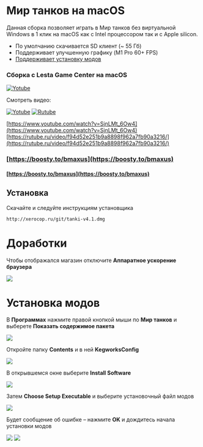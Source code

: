 # Мир танков на macOS

Данная сборка позволяет играть в Мир танков без виртуальной Windows в 1 клик на macOS как с Intel процессором так и с Apple silicon.
* По умолчанию скачивается SD клиент (~ 55 Гб)
* Поддерживает улучшенную графику (M1 Pro 60+ FPS)
* [Поддерживает установку модов](#установка-модов)

### Сборка с Lesta Game Center на macOS

[![Yotube](https://img.youtube.com/vi/SjnLMt_6Ow4/0.jpg)](https://www.youtube.com/watch?v=SjnLMt_6Ow4)

Смотреть видео:

[![Yotube](https://www.youtube.com/s/desktop/f717390d/img/logos/favicon_144x144.png)](https://www.youtube.com/watch?v=SjnLMt_6Ow4)
[![Rutube](https://static.rutube.ru/static/img/favicon-icons/v3/icon.svg)](https://rutube.ru/video/f94d52e251b9a8898f962a7fb90a3216/)

[https://www.youtube.com/watch?v=SjnLMt_6Ow4](https://www.youtube.com/watch?v=SjnLMt_6Ow4)
[https://rutube.ru/video/f94d52e251b9a8898f962a7fb90a3216/](https://rutube.ru/video/f94d52e251b9a8898f962a7fb90a3216/)

### [https://boosty.to/bmaxus](https://boosty.to/bmaxus)
#### [https://boosty.to/bmaxus](https://boosty.to/bmaxus)

## Установка
Скачайте и следуйте инструкциям установщика
``` text
http://xerocop.ru/git/tanki-v4.1.dmg
```

# Доработки
Чтобы отображался магазин отключите **Аппаратное ускорение браузера**

<img src="https://raw.github.com/gmaxus/Mir-tankov-macOS/main/img/shop-fix.jpg">

# Установка модов
В **Программах** нажмите правой кнопкой мыши по **Мир танков** и выберете **Показать содержимое пакета**

<img src="https://raw.github.com/gmaxus/Mir-tankov-macOS/main/img/7.jpg">

Откройте папку **Contents** и в ней **KegworksConfig**

<img src="https://raw.github.com/gmaxus/Mir-tankov-macOS/main/img/8.jpg">

В открывшемся окне выберите **Install Software**

<img src="https://raw.github.com/gmaxus/Mir-tankov-macOS/main/img/9.jpg">

Затем **Choose Setup Executable** и выберите установочный файл модов

<img src="https://raw.github.com/gmaxus/Mir-tankov-macOS/main/img/10.jpg">

Будет сообщение об ошибке – нажмите **OK** и дождитесь начала установки модов

<img src="https://raw.github.com/gmaxus/Mir-tankov-macOS/main/img/11.jpg">

<img src="https://raw.github.com/gmaxus/Mir-tankov-macOS/main/img/12.jpg">